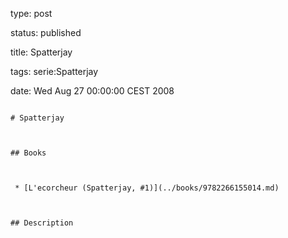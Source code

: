 type: post
status: published
title: Spatterjay
tags: serie:Spatterjay
date: Wed Aug 27 00:00:00 CEST 2008
~~~~~~
# Spatterjay

## Books

 * [L'ecorcheur (Spatterjay, #1)](../books/9782266155014.md)

## Description
